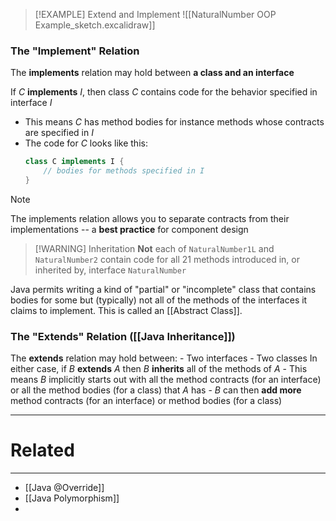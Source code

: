 > [!EXAMPLE] Extend and Implement
> ![[NaturalNumber OOP Example_sketch.excalidraw]]

### The "Implement" Relation
The **implements** relation may hold between **a class and an interface**

If *C* **implements** *I*, then class *C* contains code for the behavior specified in interface *I*
- This means *C* has method bodies for instance methods whose contracts are specified in *I*
- The code for *C* looks like this:
	```java
	class C implements I {
		// bodies for methods specified in I
	}
	```

> [!NOTE] 
> The implements relation allows you to separate contracts from their implementations -- a **best practice** for component design

> [!WARNING] Inheritation
> **Not** each of `NaturalNumber1L` and `NaturalNumber2` contain code for all 21 methods introduced in, or inherited by, interface `NaturalNumber`

Java permits writing a kind of "partial" or "incomplete" class that contains bodies for some but (typically) not all of the methods of the interfaces it claims to implement. This is called an [[Abstract Class]].
### The "Extends" Relation ([[Java Inheritance]])
The **extends** relation may hold between:
	- Two interfaces
	- Two classes
In either case, if *B* **extends** *A* then *B* **inherits** all of the methods of *A*
	- This means *B* implicitly starts out with all the method contracts (for an interface) or all the method bodies (for a class) that *A* has 
	- *B* can then **add more** method contracts (for an interface) or method bodies (for a class)

---
# Related
---
- [[Java @Override]]
- [[Java Polymorphism]]
- 